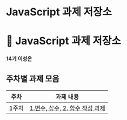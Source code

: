 # JavaScript 과제 저장소

# 📂 JavaScript 과제 저장소
#### 14기 이성은

## 주차별 과제 모음

|주차|과제 내용|
|---|---|
|1주차|[1.변수, 상수, 2. 함수 작성 과제](./md/week1.md)|